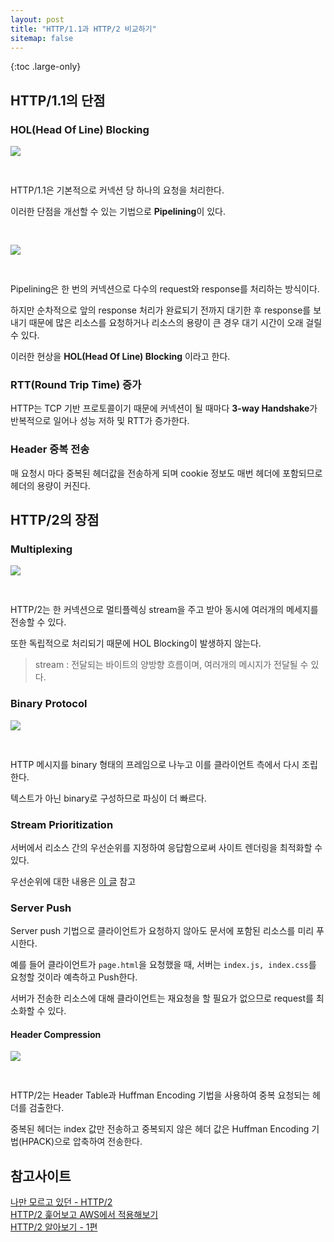 ```yaml
---
layout: post
title: "HTTP/1.1과 HTTP/2 비교하기"
sitemap: false
---
```


{:toc .large-only}

## HTTP/1.1의 단점

### HOL(Head Of Line) Blocking

<img src="/assets/img/blog/2022-04-25-http2_01.png" style="margin-bottom:30px;">

HTTP/1.1은 기본적으로 커넥션 당 하나의 요청을 처리한다.

이러한 단점을 개선할 수 있는 기법으로 **Pipelining**이 있다.

<img src="/assets/img/blog/2022-04-25-http2_03.png" style="margin:30px 0;">

Pipelining은 한 번의 커넥션으로 다수의 request와 response를 처리하는 방식이다.

하지만 순차적으로 앞의 response 처리가 완료되기 전까지 대기한 후 response를 보내기 때문에 많은 리소스를 요청하거나 리소스의 용량이 큰 경우 대기 시간이 오래 걸릴 수 있다.

이러한 현상을 **HOL(Head Of Line) Blocking** 이라고 한다.

### RTT(Round Trip Time) 증가

HTTP는 TCP 기반 프로토콜이기 때문에 커넥션이 될 때마다 **3-way Handshake**가 반복적으로 일어나 성능 저하 및 RTT가 증가한다.

### Header 중복 전송

매 요청시 마다 중복된 헤더값을 전송하게 되며 cookie 정보도 매번 헤더에 포함되므로 헤더의 용량이 커진다.

## HTTP/2의 장점

### Multiplexing

<img src="/assets/img/blog/2022-04-25-http2_04.png" style="margin-bottom: 30px;">

HTTP/2는 한 커넥션으로 멀티플렉싱 stream을 주고 받아 동시에 여러개의 메세지를 전송할 수 있다.

또한 독립적으로 처리되기 때문에 HOL Blocking이 발생하지 않는다.

> stream : 전달되는 바이트의 양방향 흐름이며, 여러개의 메시지가 전달될 수 있다.

### Binary Protocol

<img src="/assets/img/blog/2022-04-25-http2_02.png" style="margin-bottom: 30px;">

HTTP 메시지를 binary 형태의 프레임으로 나누고 이를 클라이언트 측에서 다시 조립한다.

텍스트가 아닌 binary로 구성하므로 파싱이 더 빠르다.

### Stream Prioritization

서버에서 리소스 간의 우선순위를 지정하여 응답함으로써 사이트 렌더링을 최적화할 수 있다.

우선순위에 대한 내용은 [이 글](https://blog.cloudflare.com/better-http-2-prioritization-for-a-faster-web/) 참고

### Server Push

Server push 기법으로 클라이언트가 요청하지 않아도 문서에 포함된 리소스를 미리 푸시한다.

예를 들어 클라이언트가 `page.html`을 요청했을 때, 서버는 `index.js, index.css`를 요청할 것이라 예측하고 Push한다.

서버가 전송한 리소스에 대해 클라이언트는 재요청을 할 필요가 없으므로 request를 최소화할 수 있다.

#### Header Compression

<img src="/assets/img/blog/2022-04-25-http2_05.gif" style="margin-bottom: 30px;">

HTTP/2는 Header Table과 Huffman Encoding 기법을 사용하여 중복 요청되는 헤더를 검출한다.

중복된 헤더는 index 값만 전송하고 중복되지 않은 헤더 값은 Huffman Encoding 기법(HPACK)으로 압축하여 전송한다.

## 참고사이트

[나만 모르고 있던 - HTTP/2](https://www.popit.kr/%EB%82%98%EB%A7%8C-%EB%AA%A8%EB%A5%B4%EA%B3%A0-%EC%9E%88%EB%8D%98-http2/)<br/>
[HTTP/2 훑어보고 AWS에서 적용해보기](https://fe-developers.kakaoent.com/2022/220424-http2-with-aws/)<br/>
[HTTP/2 알아보기 - 1편](https://www.whatap.io/ko/blog/38/)
